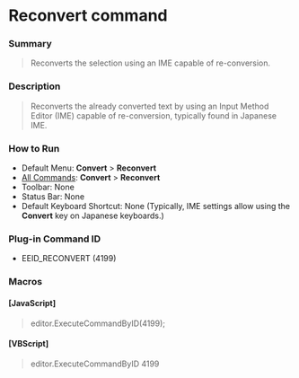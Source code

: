 # Reconvert command

### Summary

> Reconverts the selection using an IME capable of re-conversion.

### Description

> Reconverts the already converted text by using an Input Method Editor (IME)
> capable of re-conversion, typically found in Japanese IME.

### How to Run

- Default Menu: **Convert** \> **Reconvert**
- [All Commands](../tools/all_commands): **Convert** \> **Reconvert**
- Toolbar: None
- Status Bar: None
- Default Keyboard Shortcut: None (Typically, IME settings allow using the **Convert** key on Japanese keyboards.)

### Plug-in Command ID

- EEID\_RECONVERT (4199)

### Macros

#### \[JavaScript\]

> editor.ExecuteCommandByID(4199);

#### \[VBScript\]

> editor.ExecuteCommandByID 4199